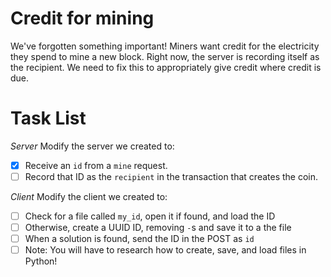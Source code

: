 # Credit for mining

We've forgotten something important!  Miners want credit for the electricity they spend to mine a new block.  Right now, the server is recording itself as the recipient.  We need to fix this to appropriately give credit where credit is due.

# Task List

*Server*
Modify the server we created to:
- [x] Receive an `id` from a `mine` request.
- [ ] Record that ID as the `recipient` in the transaction that creates the coin.

*Client*
Modify the client we created to:
- [ ] Check for a file called `my_id`, open it if found, and load the ID
- [ ] Otherwise, create a UUID ID, removing `-`s and save it to a the file
- [ ] When a solution is found, send the ID in the POST as `id`
- [ ] Note: You will have to research how to create, save, and load files in Python!